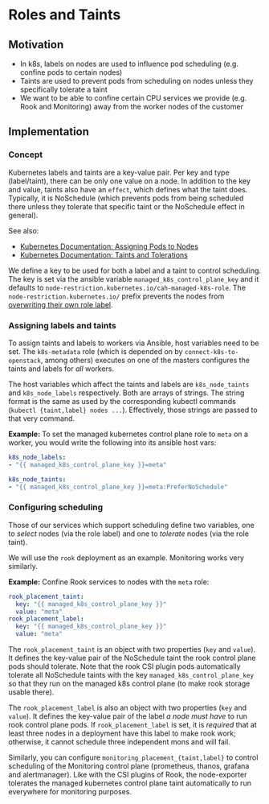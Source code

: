 # Roles and Taints

## Motivation

- In k8s, labels on nodes are used to influence pod scheduling (e.g. confine pods to certain nodes)
- Taints are used to prevent pods from scheduling on nodes unless they specifically tolerate a taint
- We want to be able to confine certain CPU services we provide (e.g. Rook and Monitoring) away from the worker nodes of the customer

## Implementation

### Concept

Kubernetes labels and taints are a key-value pair. Per key and type (label/taint), there can be only one value on a node. In addition to the key and value, taints also have an `effect`, which defines what the taint does. Typically, it is NoSchedule (which prevents pods from being scheduled there unless they tolerate that specific taint or the NoSchedule effect in general).

See also:

- [Kubernetes Documentation: Assigning Pods to Nodes](https://kubernetes.io/docs/concepts/configuration/assign-pod-node/)
- [Kubernetes Documentation: Taints and Tolerations](https://kubernetes.io/docs/concepts/configuration/taint-and-toleration/)

We define a key to be used for both a label and a taint to control scheduling. The key is set via the ansible variable `managed_k8s_control_plane_key` and it defaults to `node-restriction.kubernetes.io/cah-managed-k8s-role`. The `node-restriction.kubernetes.io/` prefix prevents the nodes from [overwriting their own role label](https://kubernetes.io/docs/concepts/configuration/assign-pod-node/#node-isolation-restriction).

### Assigning labels and taints

To assign taints and labels to workers via Ansible, host variables need to be set. The `k8s-metadata` role (which is depended on by `connect-k8s-to-openstack`, among others) executes on one of the masters configures the taints and labels for *all* workers.

The host variables which affect the taints and labels are `k8s_node_taints` and `k8s_node_labels` respectively. Both are arrays of strings. The string format is the same as used by the corresponding kubectl commands (`kubectl {taint,label} nodes ...`). Effectively, those strings are passed to that very command.

**Example:** To set the managed kubernetes control plane role to `meta` on a worker, you would write the following into its ansible host vars:

```yaml
k8s_node_labels:
- "{{ managed_k8s_control_plane_key }}=meta"

k8s_node_taints:
- "{{ managed_k8s_control_plane_key }}=meta:PreferNoSchedule"
```

### Configuring scheduling

Those of our services which support scheduling define two variables, one to *select* nodes (via the role label) and one to *tolerate* nodes (via the role taint).

We will use the `rook` deployment as an example. Monitoring works very similarly.

**Example:** Confine Rook services to nodes with the `meta` role:

```yaml
rook_placement_taint:
  key: "{{ managed_k8s_control_plane_key }}"
  value: "meta"
rook_placement_label:
  key: "{{ managed_k8s_control_plane_key }}"
  value: "meta"
```

The `rook_placement_taint` is an object with two properties (`key` and `value`). It defines the key-value pair of the NoSchedule taint the rook control plane pods should tolerate. Note that the rook CSI plugin pods automatically tolerate all NoSchedule taints with the key `managed_k8s_control_plane_key` so that they run on the managed k8s control plane (to make rook storage usable there).

The `rook_placement_label` is also an object with two properties (`key` and `value`). It defines the key-value pair of the label *a node must have* to run rook control plane pods. If `rook_placement_label` is set, it is *required* that at least three nodes in a deployment have this label to make rook work; otherwise, it cannot schedule three independent mons and will fail.

Similarly, you can configure `monitoring_placement_{taint,label}` to control scheduling of the Monitoring control plane (prometheus, thanos, grafana and alertmanager). Like with the CSI plugins of Rook, the node-exporter tolerates the managed kubernetes control plane taint automatically to run everywhere for monitoring purposes.
